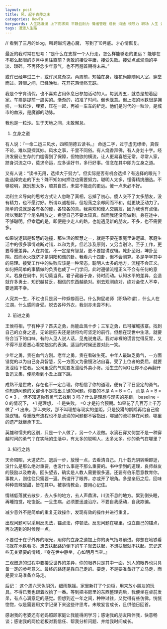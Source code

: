 ```yaml
---
layout: post
title: 风，起于青萍之末
categories: HowTo
kerywords: 人生路漫漫 上下而求索 平静且耐力 情绪管理 成长 沟通 领导力 职场 人生 道理 求道 真我 生活 总结 随笔
tags: 漫漫人生路
---
```


// 看到了三月的blog，叫跨越沟通心魔， 写到了10月底。才心情恢复。

最近的我时常在思考：“是什么在支撑一个人行走，怎么样能够走的更远？ 能够在不那么起眼的岁月中勇往直前？勇敢的接受平庸，接受失败。接受点点滴滴的平淡、琐碎。不再怀念少年意气，也不再翘首期待未来。”

或许已经年过三十，或许风意渐凉。两周前，短袖在身，桂花尚能随风入室，穿堂而过。转眼之间，已经晚秋。花开花落悄然无踪。

我是个宁肯请假，也不喜欢占用休息日参加活动的人。每到周五，就总是想着回家。车票是提前一周买的。渐渐的，掐准了时间。倒也惬意。但上海的地铁很是拥挤，一粒粒沙，埋紧，压在一起，再被一车车的铲走。他们是时代的一粒沙，是城市的血液，是魔都的动脉。

我也是一粒沙。生于天地之间，未敢懈怠。

1. 立身之道

有人说：『一命二运三风水，四积阴德五读书。』 命运二字，过于虚无缥缈，真假不论，难以窥探其妙。风水之事，千里不同俗。有人烧香拜佛，有人身划十字。经济发展让生存的门槛得到了保障，但物欲的横流，让人更易喜怒无常。寻常人家，跻身洪流之中，莫求命运，应多读好书，多行好事。信念在其中即为立身之道。

又有人说：“读书无用，选择大于努力”。但实际是否有机会选择？有选择的眼光？能选择完走的下去？殊不知如何押注也需要努力。聪明人太多，懂得精挑细选。不够聪明，就别想太多，顺其自然，未尝不能走的更远。傻一点未必不好。

功利主义导向的思考方式让人忽略了真相，忘掉了初心。傻人交不了太多朋友，没有精力，也不愿讨好。所谓以诚相伴，但坦荡之余却同而不和，就更缺乏动力了。简单的说就是各有各的傻，各较各的真。我喜欢和傻人交朋友，因为我也有点傻。所以我起了个笔名叫放之，希望自己不要太较真。然而我还没有做到，身在途中，不够聪明。但幸运的是，即便是少走人的路，也能遇见新的朋友。不多，也不需要多。

如果说逻辑是智慧的碰撞，那生活的智慧之一，就是不要在家庭里讲逻辑。家庭生活中的很多事情难断对错，以和为贵。但若涉及原则，又另当别论。至于工作，更要尊重差异。人在其位，不一定是有智慧，更不要提讲逻辑。乾卦至阳，坤卦至阴。然而水火既济才是阴阳和谐的卦。我看六十四卦，但不会测算。多是学学其中的易理。接受工作中的失败应该是一种常态，聪明人太多的地方，流程不会正义。如何把简单的事情做的负责也成了一门学问，此时遵循流程正义不会有任何的意义。若身在局中，则切莫当真。君子藏器于身，待时而动。认知水平的差异，会造就许多勇士，知识越贫乏，相信的东西越绝对。别去观测绝对，绝对会使人不幸，要远离不幸。

人究其一生，不过也只是另一种蜉蝣而已。什么狗屁老师（职场称谓），什么人在江湖，什么感同身受。脱去各种外衣，我剑亦未尝不利。

2. 前进之勇

王侯将相，宁有种乎？匹夫之勇，尚能血溅十步；三军之勇，已可摧城拔寨。找到自己的立身之道，无论是匹夫还是骁将均可坚定的前行。但想在现世中生活，就要符合当下的口味。有的人见人说人话，见鬼说鬼话。我对赤裸的谎言觉得反胃，又不得不忍着恶心看完拙劣的表演。适当的时候还要对此一笑。

少年之勇，贵在血气方刚。老年之勇，贵在看破生死。中年人最缺乏勇气，一方面错觉的以为自己身具智慧，另一方面又为傲慢沾沾自喜。受了上位者的委屈，就要发泄给下位者。公司里受的气就要发泄给外卖小哥。活生生的阿Q让你不必再翻开鲁迅文集，便能看到小丑上蹿下跳。

成熟不是世故，存在也不一定合理。你相信了你的道理，便有了平日坚定的勇气。你知道问题的关键也不是找出关键的问题。你要的不是 A = B = C， 而是 A = B = C = 3 ， 但不知道你有勇气去找到 3 吗？什么是理想与现实的差距， baseline = 0 的情况下， +1 是理想， -1 是失败。 =0 才是符合预期。如果花了几百万上千万做了 -1 出来，那叫失败，那不叫理想与现实的差距，只是狡猾的鹦鹉再给自己偷换逻辑。尊重既有流程也不是点滴的问题都不容指出，哪里的流程存在问题，哪里的遗产就继承下去。

英雄和懦夫的区别，只是一个人做了，另一个人没做。水滴石穿又何尝不是一种穿越时间的勇气？在实际的生活中，有太多的聪明人，太多太多。你的勇气在哪里？

3. 知行之路

天命昭昭，大道茫茫。退后一步，放慢一点，去看清自己。几十载光阴转瞬即逝，没什么是那么绝对重要，也没什么事是不那么重要的。书中学到的道理，良师益友的鼓励以及教诲。回头望去，确实是人教人需要很多遍。还要有伯乐愿意教育你。事教人，则往往只需要一遍。所谓开了眼界，亦或开了眼角。多是亲历之后，回味种种苦辣酸甜，皆在其中。被事情教会，要用心记住。

情绪低落就去散步，去人多的地方，去人声鼎沸，川流不息的地方。累到倒头睡，再睡饱觉，吃饱饭。一旦生病，必须要迅速治疗。不要自我感动，自我欺骗。

减少意外不是简单的重复无效操作，发现有效的操作并进行重复。

出现问题可以采用反思法，锚点法，停顿法。反思问题在哪里，设立自己的锚点，再次遇到的时候慢一点。

不要过于在乎外界的眼光，用你的立身之道加上你的勇气指导前进。你想在地铁看书就在地铁看书，想去扶起路边倒下的车子就去扶起，不想扶起就不扶起。忘记这些无关紧要的情绪，『身在世中静坐，心如明月当空。』

三观塑造的过程中要接受世界的差异，你的眼界只是其中一面，别人的眼界也只具备一定的参考意义。最终的路还是靠自己走的。要走，不是要准备好了立马走，而是要立马准备立马走。

后记：
这个周六天色阴沉，细雨飘摇。家里新打了个边柜，用来放小朋友的玩具。不得已我也跟着收拾了一番。等到把书房里的东西整理完后，我便坐在桌前发呆，有点心满意足的感觉。但想到近一年之间，种种过往，又觉得有些仿佛。恍恍惚惚，似是需要用文字记录下来这些许思考。未敢妄言成长，且供他日回首。

感谢我的老婆还有老妈照顾家庭让我能得闲学习；感谢我的朋友陪伴我，快意畅谈；感谢我的两位老板对我信任、帮我分析问题、并给我时间成长。
